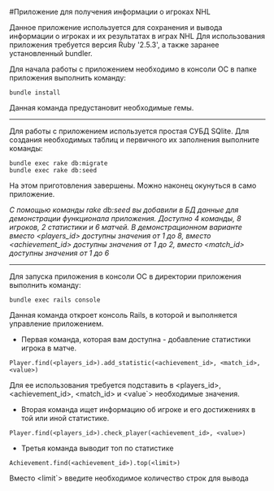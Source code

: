 #Приложение для получения информации о игроках NHL

Данное приложение используется для сохранения и вывода информации о игроках и их результатах в играх NHL
Для использования приложения требуется версия Ruby '2.5.3', а также заранее установленный bundler.

Для начала работы с приложением необходимо в консоли ОС в папке приложения выполнить команду: 
```
bundle install
```

Данная команда предустановит необходимые гемы.

--------------------------------------------------------

Для работы с приложением используется простая СУБД SQlite. Для создания необходимых таблиц и первичного их заполнения выполните команды:

```
bundle exec rake db:migrate
bundle exec rake db:seed
```
На этом приготовления завершены. Можно наконец окунуться в само приложение.

_С помощью команды rake db:seed вы добавили в БД данные для демонстрации функционала приложения. Доступно 4 команды, 8 игроков, 2 статистики и 6 матчей._
_В демонстрационном варианте вместо <players_id> доступны значения от 1 до 8, вместо <achievement_id> доступны значения от 1 до 2, вместо <match_id> доступны значения от 1 до 6_

---
Для запуска приложения в консоли ОС в директории приложения выполнить команду: 
```
bundle exec rails console
```
Данная команда откроет консоль Rails, в которой и выполняется управление приложением.


- Первая команда, которая вам доступна - добавление статистики игрока в матче. 
```
Player.find(<players_id>).add_statistic(<achievement_id>, <match_id>, <value>)
```
Для ее использования требуется подставить в <players_id>, <achievement_id>, <match_id> и <value`> необходимые значения. 

- Вторая команда ищет информацию об игроке и его достижениях в той или иной статистике. 
```
Player.find(<players_id>).check_player(<achievement_id>, <value>)
```

- Третья команда выводит топ по статистике

```
Achievement.find(<achievement_id>).top(<limit>)
```
Вместо <limit`> введите необходимое количество строк для вывода